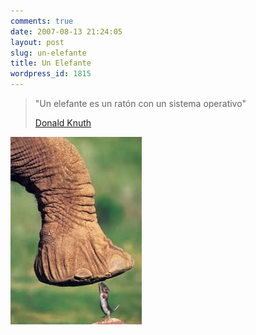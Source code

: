 ```yaml
---
comments: true
date: 2007-08-13 21:24:05
layout: post
slug: un-elefante
title: Un Elefante
wordpress_id: 1815
---
```


> "Un elefante es un ratón con un sistema operativo"
>
> [Donald Knuth](/2006/09/knuth_responde_a_todas_las_preguntas.html)

![](elemaufus.jpg)
